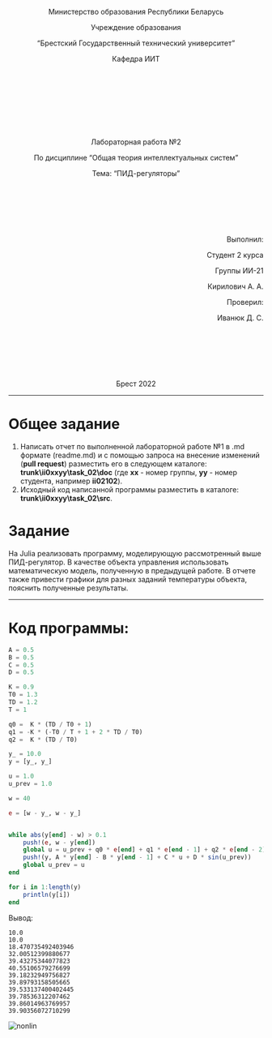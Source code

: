 <p align="center"> Министерство образования Республики Беларусь</p>
<p align="center">Учреждение образования</p>
<p align="center">“Брестский Государственный технический университет”</p>
<p align="center">Кафедра ИИТ</p>
<br><br><br><br><br><br><br>
<p align="center">Лабораторная работа №2</p>
<p align="center">По дисциплине “Общая теория интеллектуальных систем”</p>
<p align="center">Тема: “ПИД-регуляторы”</p>
<br><br><br><br><br>
<p align="right">Выполнил:</p>
<p align="right">Студент 2 курса</p>
<p align="right">Группы ИИ-21</p>
<p align="right">Кирилович А. А.</p>
<p align="right">Проверил:</p>
<p align="right">Иванюк Д. С.</p>
<br><br><br><br><br>
<p align="center">Брест 2022</p>

---

# Общее задание #
1. Написать отчет по выполненной лабораторной работе №1 в .md формате (readme.md) и с помощью запроса на внесение изменений (**pull request**) разместить его в следующем каталоге: **trunk\ii0xxyy\task_02\doc** (где **xx** - номер группы, **yy** - номер студента, например **ii02102**).
2. Исходный код написанной программы разместить в каталоге: **trunk\ii0xxyy\task_02\src**.

# Задание #
На Julia реализовать программу, моделирующую рассмотренный выше ПИД-регулятор.  В качестве объекта управления использовать математическую модель, полученную в предыдущей работе.
В отчете также привести графики для разных заданий температуры объекта, пояснить полученные результаты.

---
# Код программы: #
```julia    
A = 0.5
B = 0.5
C = 0.5
D = 0.5

K = 0.9
T0 = 1.3
TD = 1.2
T = 1

q0 =  K * (TD / T0 + 1)  
q1 = -K * (-T0 / T + 1 + 2 * TD / T0)
q2 =  K * (TD / T0)

y_ = 10.0
y = [y_, y_]

u = 1.0
u_prev = 1.0

w = 40

e = [w - y_, w - y_]	


while abs(y[end] - w) > 0.1
	push!(e, w - y[end])
	global u = u_prev + q0 * e[end] + q1 * e[end - 1] + q2 * e[end - 2]
	push!(y, A * y[end] - B * y[end - 1] + C * u + D * sin(u_prev))
	global u_prev = u
end

for i in 1:length(y)
	println(y[i])
end
```

Вывод:
```
10.0
10.0
18.470735492403946
32.00512399880677
39.43275344077823
40.55106579276699
39.18232949756827
39.89793158505665
39.533137400402445
39.78536312207462
39.86014963769957
39.90356072710299
```
![nonlin](https://user-images.githubusercontent.com/108889278/199591111-c40fe4b0-7449-4b05-988c-2c8479082e7f.png)
